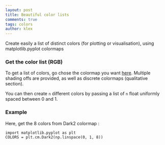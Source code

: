 ```yaml
---
layout: post
title: Beautiful color lists
comments: true
tags: colors
author: klex
---
```


Create easily a list of distinct colors (for plotting or visualisation), using matplotlib.pyplot colormaps

### Get the color list (RGB)

To get a list of colors, go chose the colormap you want [here](https://matplotlib.org/examples/color/colormaps_reference.html).
Multiple shading offs are provided, as well as discrete colormaps (qualitative section).

You can then create `n` different colors by passing a list of `n` float uniformly spaced between 0 and 1.

### Example

Here, get the 8 colors from Dark2 colormap :
```
import matplotlib.pyplot as plt
COLORS = plt.cm.Dark2(np.linspace(0, 1, 8))
```
